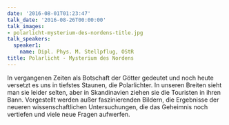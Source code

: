 ```yaml
---
date: '2016-08-01T01:23:47'
talk_date: '2016-08-26T00:00:00'
talk_images:
- polarlicht-mysterium-des-nordens-title.jpg
talk_speakers:
  speaker1:
    name: Dipl. Phys. M. Stellpflug, OStR
title: Polarlicht - Mysterium des Nordens
---
```


In vergangenen Zeiten als Botschaft der Götter gedeutet und noch heute versetzt es uns in tiefstes Staunen, die Polarlichter. In unseren Breiten sieht man sie leider selten, aber in Skandinavien ziehen sie die Touristen in ihren Bann. Vorgestellt werden außer faszinierenden Bildern, die Ergebnisse der neueren wissenschaftlichen Untersuchungen, die das Geheimnis noch vertiefen und viele neue Fragen aufwerfen.